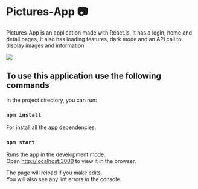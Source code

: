 # Pictures-App 📷

Pictures-App is an application made with React.js, It has a login, home and detail pages, It also has loading features, dark mode and an API call to display images and information.

![](src/images/screenshot.png)

## To use this application use the following commands

In the project directory, you can run:

### `npm install`

For install all the app dependencies.

### `npm start`

Runs the app in the development mode.<br />
Open [http://localhost:3000](http://localhost:3000) to view it in the browser.

The page will reload if you make edits.<br />
You will also see any lint errors in the console.
